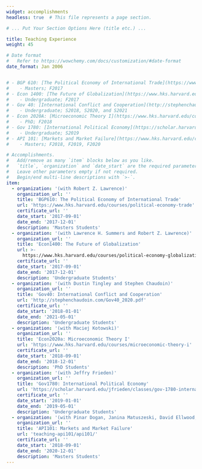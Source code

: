 ```yaml
---
widget: accomplishments
headless: true  # This file represents a page section.

# ... Put Your Section Options Here (title etc.) ...

title: Teaching Experience
weight: 45

# Date format
#   Refer to https://wowchemy.com/docs/customization/#date-format
date_format: Jan 2006


# - BGP 610: [The Political Economy of International Trade](https://www.hks.harvard.edu/courses/political-economy-trade) (with Robert Z. Lawrence) 
#    - Masters; F2017
# - Econ 1400: [The Future of Globalization](https://www.hks.harvard.edu/courses/political-economy-globalization) (with Robert Z. Lawrence and Lawrence H. Summers) 
#    - Undergraduate; F2017
# - Gov 40: [International Conflict and Cooperation](http://stephenchaudoin.com/Gov40_2020.pdf) (with Dustin Tingley and Stephen Chaudoin) 
#    - Undergraduate; S2018, S2020, and S2021
# - Econ 2020A: [Microeconomic Theory I](https://www.hks.harvard.edu/courses/microeconomic-theory-i) (with Maciej Kotowski)
#    - PhD; F2018
# - Gov 1780: [International Political Economy](https://scholar.harvard.edu/jfrieden/classes/gov-1780-international-political-economy) (with Jeffry Frieden)
#    - Undergraduate; S2019
# - API 101: [Markets and Market Failure](https://www.hks.harvard.edu/courses/resources-incentives-and-choices-i-markets-and-market-failures) (with Pinar Dogan, Janina Matuszeski, David Ellwood, and Marcella Alsan) 
#    - Masters; F2018, F2019, F2020 

# Accomplishments.
#   Add/remove as many `item` blocks below as you like.
#   `title`, `organization` and `date_start` are the required parameters.
#   Leave other parameters empty if not required.
#   Begin/end multi-line descriptions with `>-`.
item:
  - organization: '(with Robert Z. Lawrence)'
    organization_url: ''
    title: 'BGP610: The Political Economy of International Trade'
    url: 'https://www.hks.harvard.edu/courses/political-economy-trade'
    certificate_url: ''
    date_start: '2017-09-01'
    date_end: '2017-12-01'
    description: 'Masters Students'
  - organization: '(with Lawrence H. Summers and Robert Z. Lawrence)'
    organization_url: ''
    title: 'Econ1400: The Future of Globalization'
    url: >-
      https://www.hks.harvard.edu/courses/political-economy-globalization
    certificate_url: ''
    date_start: '2017-09-01'
    date_end: '2017-12-01'
    description: 'Undergraduate Students'
  - organization: '(with Dustin Tingley and Stephen Chaudoin)'
    organization_url: ''
    title: 'Gov40: International Conflict and Cooperation'
    url: 'http://stephenchaudoin.com/Gov40_2020.pdf'
    certificate_url: ''
    date_start: '2018-01-01'
    date_end: '2021-05-01'
    description: 'Undergraduate Students' 
  - organization: '(with Maciej Kotowski)'
    organization_url: ''
    title: 'Econ2020a: Microeconomic Theory I'
    url: 'https://www.hks.harvard.edu/courses/microeconomic-theory-i'
    certificate_url: ''
    date_start: '2018-09-01'
    date_end: '2018-12-01'
    description: 'PhD Students'
  - organization: '(with Jeffry Frieden)'
    organization_url: ''
    title: 'Gov1780: International Political Economy'
    url: 'https://scholar.harvard.edu/jfrieden/classes/gov-1780-international-political-economy'
    certificate_url: ''
    date_start: '2019-01-01'
    date_end: '2019-05-01'
    description: 'Undergraduate Students'
  - organization: '(with Pinar Dogan, Janina Matuszeski, David Ellwood, and Marcella Alsan)'
    organization_url: ''
    title: 'API101: Markets and Market Failure'
    url: 'teaching-api101/api101/'
    certificate_url: ''
    date_start: '2018-09-01'
    date_end: '2020-12-01'
    description: 'Masters Students'
---
```

